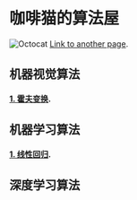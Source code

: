 # 咖啡猫的算法屋
![Octocat](https://github.githubassets.com/images/icons/emoji/octocat.png)
[Link to another page](./another-page.html).

## 机器视觉算法

#### [1. 霍夫变换](./another-page.html).

## 机器学习算法

#### [1. 线性回归](./another-page.html).

## 深度学习算法
